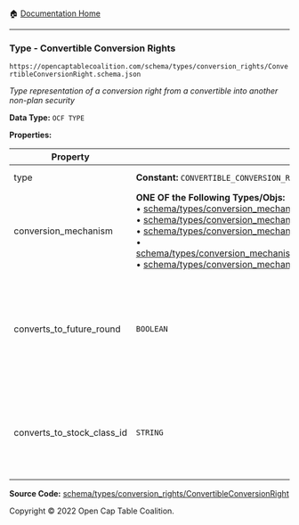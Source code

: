 :house: [Documentation Home](https://naveedn.github.io/Open-Cap-Format-OCF)

---

### Type - Convertible Conversion Rights

`https://opencaptablecoalition.com/schema/types/conversion_rights/ConvertibleConversionRight.schema.json`

_Type representation of a conversion right from a convertible into another non-plan security_

**Data Type:** `OCF TYPE`

**Properties:**

| Property                   | Type                                                                                                                                                                                                                                                                                                                                                                                                                                                                                                                                                                                                                                                                                                                                                                                                                                                                                                                                                                                                               | Description                                                                                                         | Required   |
| -------------------------- | ------------------------------------------------------------------------------------------------------------------------------------------------------------------------------------------------------------------------------------------------------------------------------------------------------------------------------------------------------------------------------------------------------------------------------------------------------------------------------------------------------------------------------------------------------------------------------------------------------------------------------------------------------------------------------------------------------------------------------------------------------------------------------------------------------------------------------------------------------------------------------------------------------------------------------------------------------------------------------------------------------------------ | ------------------------------------------------------------------------------------------------------------------- | ---------- |
| type                       | **Constant:** `CONVERTIBLE_CONVERSION_RIGHT`                                                                                                                                                                                                                                                                                                                                                                                                                                                                                                                                                                                                                                                                                                                                                                                                                                                                                                                                                                       | Scalar Constant                                                                                                     | -          |
| conversion_mechanism       | **ONE OF the Following Types/Objs:**</br>&bull; [schema/types/conversion_mechanisms/SAFEConversionMechanism](https://naveedn.github.io/Open-Cap-Format-OCF/schema/types/conversion_mechanisms/SAFEConversionMechanism)</br>&bull; [schema/types/conversion_mechanisms/NoteConversionMechanism](https://naveedn.github.io/Open-Cap-Format-OCF/schema/types/conversion_mechanisms/NoteConversionMechanism)</br>&bull; [schema/types/conversion_mechanisms/CustomConversionMechanism](https://naveedn.github.io/Open-Cap-Format-OCF/schema/types/conversion_mechanisms/CustomConversionMechanism)</br>&bull; [schema/types/conversion_mechanisms/PercentCapitalizationConversionMechanism](https://naveedn.github.io/Open-Cap-Format-OCF/schema/types/conversion_mechanisms/PercentCapitalizationConversionMechanism)</br>&bull; [schema/types/conversion_mechanisms/FixedAmountConversionMechanism](https://naveedn.github.io/Open-Cap-Format-OCF/schema/types/conversion_mechanisms/FixedAmountConversionMechanism) |                                                                                                                     | `REQUIRED` |
| converts_to_future_round   | `BOOLEAN`                                                                                                                                                                                                                                                                                                                                                                                                                                                                                                                                                                                                                                                                                                                                                                                                                                                                                                                                                                                                          | Is this stock class potentially convertible into a future, as-yet undetermined stock class (e.g. Founder Preferred) | -          |
| converts_to_stock_class_id | `STRING`                                                                                                                                                                                                                                                                                                                                                                                                                                                                                                                                                                                                                                                                                                                                                                                                                                                                                                                                                                                                           | The identifier of the existing, known stock class this stock class can convert into                                 | -          |

**Source Code:** [schema/types/conversion_rights/ConvertibleConversionRight](https://github.com/Open-Cap-Table-Coalition/Open-Cap-Format-OCF/blob/main/schema/types/conversion_rights/ConvertibleConversionRight.schema.json)

Copyright © 2022 Open Cap Table Coalition.
